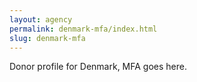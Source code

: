 ```yaml
---
layout: agency
permalink: denmark-mfa/index.html
slug: denmark-mfa
---
```


Donor profile for Denmark, MFA goes here.
